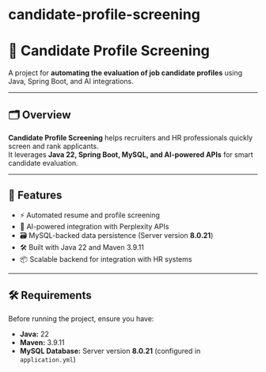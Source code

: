 # candidate-profile-screening
# 🎯 Candidate Profile Screening

A project for **automating the evaluation of job candidate profiles** using Java, Spring Boot, and AI integrations.  

---

## 🗂️ Overview

**Candidate Profile Screening** helps recruiters and HR professionals quickly screen and rank applicants.  
It leverages **Java 22, Spring Boot, MySQL, and AI-powered APIs** for smart candidate evaluation.

---

## 🌟 Features

- ⚡ Automated resume and profile screening  
- 🔌 AI-powered integration with Perplexity APIs  
- 🗃️ MySQL-backed data persistence (Server version **8.0.21**)  
- 🛠️ Built with Java 22 and Maven 3.9.11  
- 📦 Scalable backend for integration with HR systems  

---

## 🛠️ Requirements

Before running the project, ensure you have:

- **Java:** 22  
- **Maven:** 3.9.11  
- **MySQL Database:** Server version **8.0.21** (configured in `application.yml`)  

